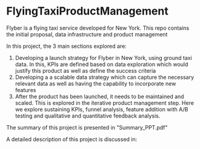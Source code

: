 # FlyingTaxiProductManagement
Flyber is a flying taxi service developed for New York. This repo contains the initial proposal, data infrastructure and product management

In this project, the 3 main sections explored are:

1. Developing a launch strategy for Flyber in New York, using ground taxi data. In this, KPIs are defined based on data exploration which would justify this product as well as define the success criteria
2. Developing a a scalable data strategy which can capture the necessary relevant data as well as having the capability to incorporate new features
3. After the product has been launched, it needs to be maintained and scaled. This is explored in the iterative product management step. Here we explore sustaining KPIs, funnel analysis, feature addition with A/B testing and qualitative and quantitative feedback analysis.

The summary of this project is presented in "Summary_PPT.pdf"

A detailed description of this project is discussed in: 
